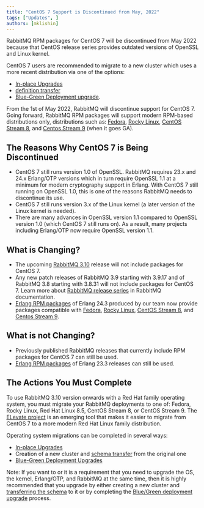 ```yaml
---
title: "CentOS 7 Support is Discontinued from May, 2022"
tags: ["Updates", ]
authors: [mklishin]
---
```


RabbitMQ RPM packages for CentOS 7 will be discontinued from May 2022 because
that CentOS release series provides outdated versions of OpenSSL and Linux kernel.

CentOS 7 users are recommended to migrate to a new cluster which uses a more recent distribution
via one of the options:

 * [In-place Upgrades](https://rabbitmq.com/upgrade.html#basics)
 * [definition transfer](https://rabbitmq.com/definitions.html)
 * [Blue-Green Deployment upgrade](https://rabbitmq.com/upgrade.html#basics).

<!-- truncate -->

From the 1st of May 2022, RabbitMQ will discontinue support for CentOS 7.
Going forward, RabbitMQ RPM packages will support modern RPM-based distributions only, distributions such as: [Fedora](https://getfedora.org/), [Rocky Linux](https://rockylinux.org/), [CentOS Stream 8](https://www.centos.org/centos-stream/),
and [Centos Stream 9](https://centos.org/stream9/) (when it goes GA).

## The Reasons Why CentOS 7 is Being Discontinued

 * CentOS 7 still runs version 1.0 of OpenSSL. RabbitMQ requires 23.x and 24.x Erlang/OTP versions which in turn
   require OpenSSL 1.1 at a minimum for modern cryptography support in Erlang. With CentOS 7 still running on
   OpenSSL 1.0, this is one  of the reasons RabbitMQ needs to discontinue its use.
 * CentOS 7 still runs version 3.x of the Linux kernel (a later version of the Linux kernel is needed).
 * There are many advances in OpenSSL version 1.1 compared to OpenSSL version 1.0 (which CentOS 7 still runs on).
   As a result, many projects including Erlang/OTP now require OpenSSL version 1.1.


## What is Changing?

 * The upcoming [RabbitMQ 3.10](https://github.com/rabbitmq/rabbitmq-server/releases/tag/v3.10.0-rc.4) release will not include packages for CentOS 7.
 * Any new patch releases of RabbitMQ 3.9 starting with 3.9.17 and of RabbitMQ 3.8 starting with 3.8.31 will not include packages for CentOS 7.
   Learn more about [RabbitMQ release series](/release-information/versions) in RabbitMQ documentation.
 * [Erlang RPM packages](https://github.com/rabbitmq/erlang-rpm) of Erlang 24.3 produced by our team
    now provide packages compatible with [Fedora](https://getfedora.org/), [Rocky Linux](https://rockylinux.org/), [CentOS Stream 8](https://www.centos.org/centos-stream/),
    and [Centos Stream 9](https://centos.org/stream9/).

## What is not Changing?

 * Previously published RabbitMQ releases that currently include RPM packages for CentOS 7 can still be used.
 * [Erlang RPM packages](https://github.com/rabbitmq/erlang-rpm) of Erlang 23.3 releases can still be used.


## The Actions You Must Complete

To use RabbitMQ 3.10 version onwards with a Red Hat family operating system, you must migrate your RabbitMQ deployments
to one of: Fedora, Rocky Linux, Red Hat Linux 8.5, CentOS Stream 8, or CentOS Stream 9. The [ELevate project](https://almalinux.org/elevate)
is an emerging tool that makes it easier to migrate from CentOS 7 to a more modern Red Hat Linux family distribution.

Operating system migrations can be completed in several ways:

 * [In-place Upgrades](https://rabbitmq.com/upgrade.html#basics)
 * Creation of a new cluster and [schema transfer](https://rabbitmq.com/definitions.html) from the original one
 * [Blue-Green Deployment Upgrades](https://rabbitmq.com/upgrade.html#basics)

Note: If you want to or it is a requirement that you need to upgrade the OS, the kernel, Erlang/OTP, and RabbitMQ at the same time,
then it is highly recommended that you upgrade by either creating a new cluster and [transferring the schema](https://rabbitmq.com/definitions.html)
to it or by completing the [Blue/Green deployment upgrade](https://rabbitmq.com/blue-green-upgrade.html) process.

